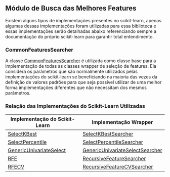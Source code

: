 ## Módulo de Busca das Melhores Features

Existem alguns tipos de implementações presentes no scikit-learn, apenas algumas dessas implementações
foram utilizadas para essa biblioteca e essas implementações serão detalhadas abaixo referenciando
sempre a documentação do próprio scikit-learn para garantir total entendimento.

### CommonFeaturesSearcher

A classe [CommonFeaturesSearcher](https://github.com/nikolasluiz123/MLModelTuner/blob/master/wrappers/scikit_learn/features_search/common_feature_searcher.py#L4)
é utilizada como classe base para a implementação de todas as classes wrapper de seleção de features.
Ela considera os parâmetros que são normalmente utilizados pelas implementações do scikit-learn se beneficiando
na maioria das vezes da definição de valores padrões para que seja possível utilizar de uma melhor forma
implementações diferentes que não necessitam dos mesmos parâmetros.

### Relação das Implementações do Scikit-Learn Utilizadas

| Implementação do Scikit-Learn                                                                                                         | Implementação Wrapper                                                                                                                                                | 
|---------------------------------------------------------------------------------------------------------------------------------------|----------------------------------------------------------------------------------------------------------------------------------------------------------------------|
| [SelectKBest](https://scikit-learn.org/stable/modules/generated/sklearn.feature_selection.SelectKBest.html)                           | [SelectKBestSearcher](https://github.com/nikolasluiz123/MLModelTuner/blob/master/wrappers/scikit_learn/features_search/select_k_best_searcher.py#L8)                         | 
| [SelectPercentile](https://scikit-learn.org/stable/modules/generated/sklearn.feature_selection.SelectPercentile.html)                 | [SelectPercentileSearcher](https://github.com/nikolasluiz123/MLModelTuner/blob/master/wrappers/scikit_learn/features_search/select_percentile_searcher.py#L8)                |
| [GenericUnivariateSelect](https://scikit-learn.org/stable/modules/generated/sklearn.feature_selection.GenericUnivariateSelect.html)   | [GenericUnivariateSelectSearcher](https://github.com/nikolasluiz123/MLModelTuner/blob/master/wrappers/scikit_learn/features_search/generic_univariate_select_searcher.py#L8) | 
| [RFE](https://scikit-learn.org/stable/modules/generated/sklearn.feature_selection.RFE.html)                                           | [RecursiveFeatureSearcher](https://github.com/nikolasluiz123/MLModelTuner/blob/master/wrappers/scikit_learn/features_search/rfe_searcher.py#L8)                              |
| [RFECV](https://scikit-learn.org/stable/modules/generated/sklearn.feature_selection.RFECV.html)                                       | [RecursiveFeatureCVSearcher](https://github.com/nikolasluiz123/MLModelTuner/blob/master/wrappers/scikit_learn/features_search/rfe_searcher.py#L41)                           |
